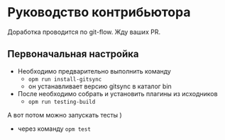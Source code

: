 # Руководство контрибьютора

Доработка проводится по git-flow. Жду ваших PR.

## Первоначальная настройка

- Необходимо предварительно выполнить команду
  - `opm run install-gitsync`
  - он устанавливает версию gitsync в каталог bin
- После необходимо собрать и установить плагины из исходников 
  - `opm run testing-build`

А вот потом можно запускать тесты )

- через команду `opm test`
